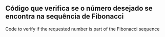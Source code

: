 Código que verifica se o número desejado se encontra na sequência de Fibonacci
------
Code to verify if the requested number is part of the Fibonacci sequence
